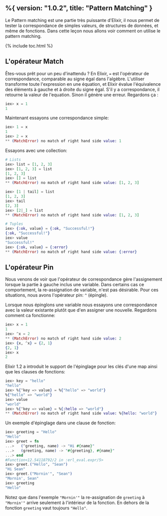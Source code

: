 %{
  version: "1.0.2",
  title: "Pattern Matching"
}
---

Le Pattern matching est une partie très puissante d'Elixir, il nous permet de tester la correspondance de simples valeurs, de structures de données, et même de fonctions. Dans cette leçon nous allons voir comment on utilise le pattern matching.

{% include toc.html %}

## L'opérateur Match

Êtes-vous prêt pour un peu d'inattendu ? En Elixir, `=` est l'opérateur de correspondance, comparable au signe égal dans l'algèbre. L'utiliser transforme toute l'expression en une équation, et Elixir évalue l'équivalence des éléments à gauche et à droite du signe égal. S'il y a correspondance, il retourne la valeur de l'equation. Sinon il génère une erreur. Regardons ça :

```elixir
iex> x = 1
1
```

Maintenant essayons une correspondance simple:

```elixir
iex> 1 = x
1
iex> 2 = x
** (MatchError) no match of right hand side value: 1
```

Essayons avec une collection:

```elixir
# Lists
iex> list = [1, 2, 3]
iex> [1, 2, 3] = list
[1, 2, 3]
iex> [] = list
** (MatchError) no match of right hand side value: [1, 2, 3]

iex> [1 | tail] = list
[1, 2, 3]
iex> tail
[2, 3]
iex> [2|_] = list
** (MatchError) no match of right hand side value: [1, 2, 3]

# Tuples
iex> {:ok, value} = {:ok, "Successful!"}
{:ok, "Successful!"}
iex> value
"Successful!"
iex> {:ok, value} = {:error}
** (MatchError) no match of right hand side value: {:error}
```

## L'opérateur Pin

Nous venons de voir que l'opérateur de correspondance gère l'assignement lorsque la partie à gauche inclus une variable. Dans certains cas ce comportement, la re-assignation de variable, n'est pas désirable. Pour ces situations, nous avons l'opérateur pin: `^` (épingle).

Lorsque nous épinglons une variable nous essayons une correspondance avec la valeur existante plutôt que d'en assigner une nouvelle. Regardons comment ca fonctionne:

```elixir
iex> x = 1
1
iex> ^x = 2
** (MatchError) no match of right hand side value: 2
iex> {x, ^x} = {2, 1}
{2, 1}
iex> x
2
```

Elixir 1.2 a introduit le support de l'épinglage pour les clés d'une map ainsi que les clauses de fonctions:

```elixir
iex> key = "hello"
"hello"
iex> %{^key => value} = %{"hello" => "world"}
%{"hello" => "world"}
iex> value
"world"
iex> %{^key => value} = %{:hello => "world"}
** (MatchError) no match of right hand side value: %{hello: "world"}
```

Un exemple d'épinglage dans une clause de fonction:

```elixir
iex> greeting = "Hello"
"Hello"
iex> greet = fn
...>   (^greeting, name) -> "Hi #{name}"
...>   (greeting, name) -> "#{greeting}, #{name}"
...> end
#Function<12.54118792/2 in :erl_eval.expr/5>
iex> greet.("Hello", "Sean")
"Hi Sean"
iex> greet.("Mornin'", "Sean")
"Mornin', Sean"
iex> greeting
"Hello"
```

Notez que dans l'exemple `"Mornin'"` la re-assignation de `greeting` à `"Mornin'"` arrive seulement à l'intérieur de la fonction. En dehors de la fonction `greeting` vaut toujours `"Hello"`.
